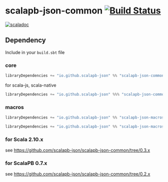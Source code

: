 # scalapb-json-common [![Build Status](https://travis-ci.org/scalapb-json/scalapb-json-common.svg?branch=master)](https://travis-ci.org/scalapb-json/scalapb-json-common)
[![scaladoc](https://javadoc-badge.appspot.com/io.github.scalapb-json/scalapb-json-common_2.12.svg?label=scaladoc)](https://javadoc-badge.appspot.com/io.github.scalapb-json/scalapb-json-common_2.12/scalapb_json/index.html?javadocio=true)

## Dependency

Include in your `build.sbt` file

### core

```scala
libraryDependencies += "io.github.scalapb-json" %% "scalapb-json-common" % "0.5.0-M4"
```

for scala-js, scala-native

```scala
libraryDependencies += "io.github.scalapb-json" %%% "scalapb-json-common" % "0.5.0-M4"
```

### macros

```scala
libraryDependencies += "io.github.scalapb-json" %% "scalapb-json-macros" % "0.5.0-M4"
```

```scala
libraryDependencies += "io.github.scalapb-json" %% "scalapb-json-macros-java" % "0.5.0-M4"
```

### for Scala 2.10.x

see https://github.com/scalapb-json/scalapb-json-common/tree/0.3.x

### for ScalaPB 0.7.x

see https://github.com/scalapb-json/scalapb-json-common/tree/0.2.x
